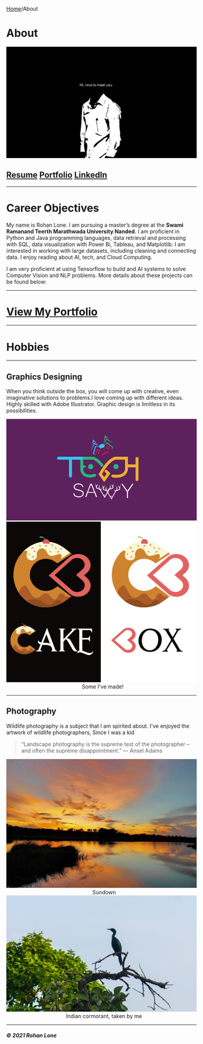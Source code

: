 [Home]()/About

# About

<img src="https://github.com/RohanLone/Home/blob/gh-pages/assets/images/banner.jpg?raw=true"/>


## [Resume](https://github.com/RohanLone/Number-Plate-Detection-App)  [Portfolio]() [LinkedIn](https://www.linkedin.com/in/rohanlone/) 


---
# Career Objectives

My name is Rohan Lone. I am pursuing a master’s degree at the **Swami Ramanand Teerth Marathwada University Nanded**. I am proficient in Python and Java programming languages, data retrieval and processing with SQL, data visualization with Power Bi, Tableau, and Matplotlib. I am interested in working with large datasets, including cleaning and connecting data. I enjoy reading about AI, tech, and Cloud Computing. 

I am very proficient at using Tensorflow to build and AI systems to solve Computer Vision and NLP problems. More details about these projects can be found below:

---
# [View My Portfolio]()
---

# Hobbies
---

## Graphics Designing
When you think outside the box, you will come up with creative, even imaginative solutions to problems.I love coming up with different ideas. Highly skilled with Adobe Illustrator. Graphic design is limitless in its possibilities. 

<img src="https://github.com/RohanLone/Home/blob/gh-pages/assets/images/logo.jpg?raw=true"/>
<img src="https://github.com/RohanLone/Home/blob/gh-pages/assets/images/logo2.jpg?raw=true"/>
&emsp;&emsp;&emsp;&emsp;&emsp;&emsp;&emsp;&emsp;&emsp;&emsp;&emsp;&emsp;&emsp;&emsp;  Some I've made!

---
## Photography
Wildlife photography is a subject that I am spirited about. I've enjoyed the artwork of wildlife photographers, Since I was a kid

> “Landscape photography is the supreme test of the photographer – and often the supreme disappointment.”
> ― Ansel Adams
>

<img src="https://github.com/RohanLone/Home/blob/gh-pages/assets/images/Image1.jpg?raw=true"/>
&emsp;&emsp;&emsp;&emsp;&emsp;&emsp;&emsp;&emsp;&emsp;&emsp;&emsp;&emsp;&emsp;&emsp;&emsp;&emsp;  Sundown
<img src="https://github.com/RohanLone/Home/blob/gh-pages/assets/images/IMG_5501.jpg?raw=true"/>
&emsp;&emsp;&emsp;&emsp;&emsp;&emsp;&emsp;&emsp;&emsp;&emsp;&emsp;    Indian cormorant, taken by me


---



##### © 2021 Rohan Lone

